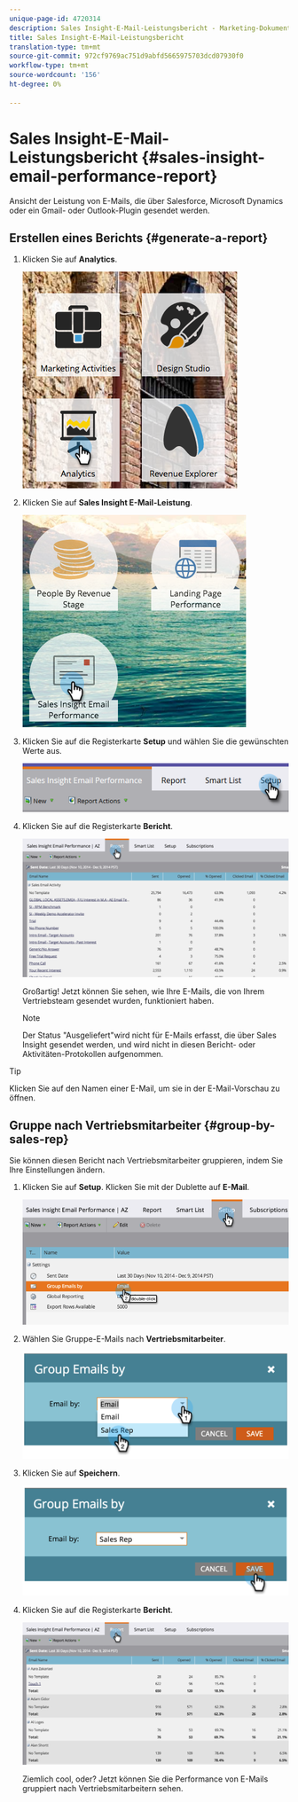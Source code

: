```yaml
---
unique-page-id: 4720314
description: Sales Insight-E-Mail-Leistungsbericht - Marketing-Dokumente - Produktdokumentation
title: Sales Insight-E-Mail-Leistungsbericht
translation-type: tm+mt
source-git-commit: 972cf9769ac751d9abfd5665975703dcd07930f0
workflow-type: tm+mt
source-wordcount: '156'
ht-degree: 0%

---
```



# Sales Insight-E-Mail-Leistungsbericht {#sales-insight-email-performance-report}

Ansicht der Leistung von E-Mails, die über Salesforce, Microsoft Dynamics oder ein Gmail- oder Outlook-Plugin gesendet werden.

## Erstellen eines Berichts {#generate-a-report}

1. Klicken Sie auf **Analytics**.

   ![](assets/mainnav-analyticshand-small.png)

1. Klicken Sie auf **Sales Insight E-Mail-Leistung**.

   ![](assets/analytics-salesemailreporthand.png)

1. Klicken Sie auf die Registerkarte **Setup** und wählen Sie die gewünschten Werte aus.

   ![](assets/three.png)

1. Klicken Sie auf die Registerkarte **Bericht**.

   ![](assets/image2014-12-9-12-3a5-3a35.png)

   Großartig! Jetzt können Sie sehen, wie Ihre E-Mails, die von Ihrem Vertriebsteam gesendet wurden, funktioniert haben.

   >[!NOTE]
   >
   >Der Status &quot;Ausgeliefert&quot;wird nicht für E-Mails erfasst, die über Sales Insight gesendet werden, und wird nicht in diesen Bericht- oder Aktivitäten-Protokollen aufgenommen.

>[!TIP]
>
>Klicken Sie auf den Namen einer E-Mail, um sie in der E-Mail-Vorschau zu öffnen.

## Gruppe nach Vertriebsmitarbeiter {#group-by-sales-rep}

Sie können diesen Bericht nach Vertriebsmitarbeiter gruppieren, indem Sie Ihre Einstellungen ändern.

1. Klicken Sie auf **Setup**. Klicken Sie mit der Dublette auf **E-Mail**.

   ![](assets/image2014-12-9-12-3a12-3a19.png)

1. Wählen Sie Gruppe-E-Mails nach **Vertriebsmitarbeiter**.

   ![](assets/image2014-12-9-12-3a16-3a42.png)

1. Klicken Sie auf **Speichern**.

   ![](assets/image2014-12-9-12-3a17-3a39.png)

1. Klicken Sie auf die Registerkarte **Bericht**.

   ![](assets/image2014-12-9-12-3a19-3a7.png)

   Ziemlich cool, oder? Jetzt können Sie die Performance von E-Mails gruppiert nach Vertriebsmitarbeitern sehen.
